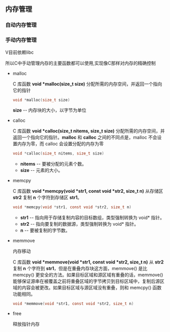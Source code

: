 ## 内存管理



### 自动内存管理



### 手动内存管理

V目前依赖libc

所以C中手动管理内存的主要函数都可以使用,实现像C那样对内存的精确控制

- malloc

  C 库函数 **void \*malloc(size_t size)** 分配所需的内存空间，并返回一个指向它的指针

  ```C
  void *malloc(size_t size)
  ```

  **size** -- 内存块的大小，以字节为单位

- calloc

  C 库函数 **void \*calloc(size_t nitems, size_t size)** 分配所需的内存空间，并返回一个指向它的指针。**malloc** 和 **calloc** 之间的不同点是，malloc 不会设置内存为零，而 calloc 会设置分配的内存为零

  ```C
  void *calloc(size_t nitems, size_t size)
  ```

  - **nitems** -- 要被分配的元素个数。
  - **size** -- 元素的大小。

- memcpy

  C 库函数 **void \*memcpy(void \*str1, const void \*str2, size_t n)** 从存储区 **str2** 复制 **n** 个字符到存储区 **str1**。

  ```c
  void *memcpy(void *str1, const void *str2, size_t n)
  ```

  - **str1** -- 指向用于存储复制内容的目标数组，类型强制转换为 void* 指针。
  - **str2** -- 指向要复制的数据源，类型强制转换为 void* 指针。
  - **n** -- 要被复制的字节数。

- memmove

  内存移动

  C 库函数 **void \*memmove(void \*str1, const void \*str2, size_t n)** 从 **str2** 复制 **n** 个字符到 **str1**，但是在重叠内存块这方面，memmove() 是比 memcpy() 更安全的方法。如果目标区域和源区域有重叠的话，memmove() 能够保证源串在被覆盖之前将重叠区域的字节拷贝到目标区域中，复制后源区域的内容会被更改。如果目标区域与源区域没有重叠，则和 memcpy() 函数功能相同。

  ```c
  void *memmove(void *str1, const void *str2, size_t n)
  ```

  

- free

  释放指针内存